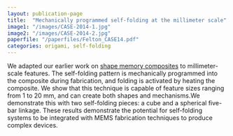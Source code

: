 ```yaml
---
layout: publication-page
title:  "Mechanically programmed self-folding at the millimeter scale"
image1: "/images/CASE-2014-1.jpg"
image2: "/images/CASE-2014-2.jpg"
paperfile: "/paperfiles/Felton_CASE14.pdf"
categories: origami, self-folding
---
```


We adapted our earlier work on [shape memory composites](/publications/SM-2013) to millimeter-scale features. The self-folding pattern is mechanically programmed into the composite during fabrication, and folding is activated by heating the composite. We show that this technique is capable of feature sizes ranging from 1 to 20 mm, and can create both shapes and mechanisms.We demonstrate this with two self-folding pieces: a cube and a spherical five-bar linkage. These results demonstrate the potential for self-folding systems to be integrated with MEMS fabrication techniques to produce complex devices.